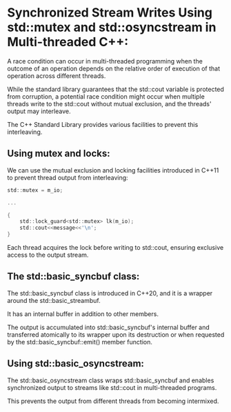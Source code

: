 # Synchronized Stream Writes Using std::mutex and std::osyncstream in Multi-threaded C++:

A race condition can occur in multi-threaded programming when the outcome of an operation depends on the relative order of execution of that operation across different threads.

While the standard library guarantees that the std::cout variable is protected from corruption, a potential race condition might occur when multiple threads write to the std::cout without mutual exclusion, and the threads' output may interleave.

The C++ Standard Library provides various facilities to prevent this interleaving.

## Using mutex and locks:

We can use the mutual exclusion and locking facilities introduced in C++11 to prevent thread output from interleaving:

```c
std::mutex = m_io;

...

{
	std::lock_guard<std::mutex> lk(m_io);
	std::cout<<message<<'\n';
}

```

Each thread acquires the lock before writing to std::cout, ensuring exclusive access to the output stream.

## The std::basic_syncbuf class:

The std::basic_syncbuf class is introduced in C++20, and it is a wrapper around the std::basic_streambuf.

It has an internal buffer in addition to other members. 

The output is accumulated into std::basic_syncbuf's internal buffer and transferred atomically to its wrapper upon its destruction or when requested by the std::basic_syncbuf::emit() member function.

## Using std::basic_osyncstream:

The std::basic_osyncstream class wraps std::basic_syncbuf and enables synchronized output to streams like std::cout in multi-threaded programs.

This prevents the output from different threads from becoming intermixed.
